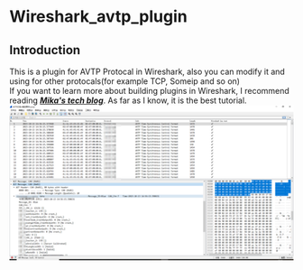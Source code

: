 # Wireshark_avtp_plugin
## Introduction
This is a plugin for AVTP Protocal in Wireshark, also you can modify it and using for other protocals(for example TCP, Someip and so on)  
If you want to learn more about building plugins in Wireshark, I recommend reading ***[Mika's tech blog](https://mika-s.github.io/wireshark/lua/dissector/2017/11/04/creating-a-wireshark-dissector-in-lua-1.html)***. As far as I know, it is the best tutorial.  
![demo_screenshoot](demo.png)
